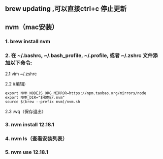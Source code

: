 ## brew updating ,可以直接ctrl+c 停止更新 

## nvm（mac安装）

### 1. brew install nvm

### 2. 在 ~/.bashrc, ~/.bash_profile, ~/.profile, 或者 ~/.zshrc 文件添加以下命令:

2.1 vim  ~/.zshrc

2.2 i(编辑)

```
export NVM_NODEJS_ORG_MIRROR=https://npm.taobao.org/mirrors/node
export NVM_DIR="$HOME/.nvm"
source $(brew --prefix nvm)/nvm.sh
```

2.3 :wq（保存退出）

### 3. nvm install 12.18.1

### 4. nvm ls（查看安装列表）

### 5. nvm use 12.18.1
